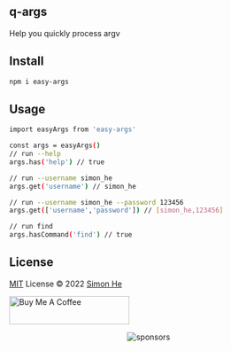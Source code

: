 ## q-args
Help you quickly process argv

## Install
```bash
npm i easy-args
```

## Usage
```bash
import easyArgs from 'easy-args'

const args = easyArgs()
// run --help
args.has('help') // true

// run --username simon_he
args.get('username') // simon_he

// run --username simon_he --password 123456
args.get(['username','password']) // [simon_he,123456]

// run find
args.hasCommand('find') // true
```

## License
[MIT](./LICENSE) License © 2022 [Simon He](https://github.com/Simon-He95)

<a href="https://github.com/Simon-He95/sponsor" target="_blank"><img src="https://cdn.buymeacoffee.com/buttons/default-orange.png" alt="Buy Me A Coffee" style="height: 51px !important;width: 217px !important;" ></a>


<span><div align="center">![sponsors](https://www.hejian.club/images/sponsors.jpg)</div></span>
